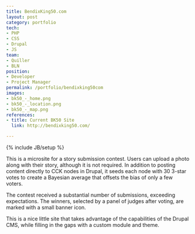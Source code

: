 ```yaml
---
title: BendixKing50.com
layout: post
category: portfolio
tech:
- PHP
- CSS
- Drupal
- JS
team:
- Quiller
- BLN
position:
- Developer
- Project Manager
permalink: /portfolio/bendixking50com
images:
- bk50_-_home.png
- bk50_-_location.png
- bk50_-_map.png
references:
- title: Current BK50 Site
  link: http://bendixking50.com/

---
```

{% include JB/setup %}
<div id="node-33" class="node node-portfolio node-promoted">
  <div class="content clearfix">
    <div class="field field-name-body field-type-text-with-summary field-label-hidden"><div class="field-items"><div class="field-item even"><p>This is a microsite for a story submission contest. Users can upload a photo along with their story, although it is not required. In addition to posting content directly to CCK nodes in Drupal, it seeds each node with 30 3-star votes to create a Bayesian average that offsets the bias of only a few voters.</p>
<p>The contest received a substantial number of submissions, exceeding expectations. The winners, selected by a panel of judges after voting, are marked with a small banner icon.</p>
<p>This is a nice little site that takes advantage of the capabilities of the Drupal CMS, while filling in the gaps with a custom module and theme.</p>
</div></div></div>  </div>
</div>
